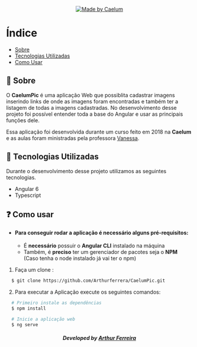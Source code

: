 <p align="center">
  <a href="https://caelum.com.br">
    <img alt="Made by Caelum" src="https://img.shields.io/badge/made%20by-Caelum-%237519C1">
  </a>
  <a>
</p>

# Índice

- [Sobre](#sobre)
- [Tecnologias Utilizadas](#tecnologias-utilizadas)
- [Como Usar](#como-usar)

<a id="sobre"></a>

## :bookmark: Sobre

O <strong>CaelumPic</strong> é uma aplicação Web que possiblita cadastrar imagens inserindo links de onde as imagens foram encontradas e também ter a listagem de todas a imagens cadastradas. No desenvolvimento desse projeto foi possível entender toda a base do Angular e usar as principais funções dele. 
<br />

Essa aplicação foi desenvolvida durante um curso feito em 2018 na <strong>Caelum</strong> e as aulas foram ministradas pela professora [Vanessa](https://github.com/vanessametonini).

<a id="tecnologias-utilizadas"></a>

## :rocket: Tecnologias Utilizadas

Durante o desenvolvimento desse projeto utilizamos as seguintes tecnologias.

- Angular 6
- Typescript

<a id="como-usar"></a>

## :question: Como usar

- #### Para conseguir rodar a aplicação é necessário alguns **pré-requisitos:**

  - É **necessário** possuir o **Angular CLI** instalado na máquina
  - Também, é **preciso** ter um gerenciador de pacotes seja o **NPM** (Caso tenha o node instalado já vai ter o npm)

1. Faça um clone :

```sh
  $ git clone https://github.com/Arthurferrera/CaelumPic.git
```

2. Para executar a Aplicação execute os seguintes comandos:

```sh
  # Primeiro instale as dependências
  $ npm install

  # Inicie a aplicação web
  $ ng serve
```

<h5 align="center">
    Developed by <a href="https://www.linkedin.com/in/arthurferreira99/" target="_blank">Arthur Ferreira</a>
</h5>
